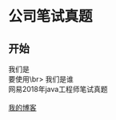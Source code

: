 公司笔试真题
===
开始
----
我们是<br>
要使用\br>
我们是谁<br>
    网易2018年java工程师笔试真题<br>  
[我的博客](https://blog.csdn.net/heluan123132/article/details/78896875)<br>
